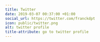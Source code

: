 ```yaml
---
title: Twitter
date: 2019-03-07 00:37:00 +01:00
social_url: https://twitter.com/franckdpt
icon: public/twitter.png
alt: twitter profile
title-attribute: go to twitter profile
---
```


